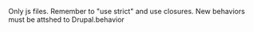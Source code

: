 Only js files.
Remember to "use strict" and use closures.
New behaviors must be attshed to Drupal.behavior
